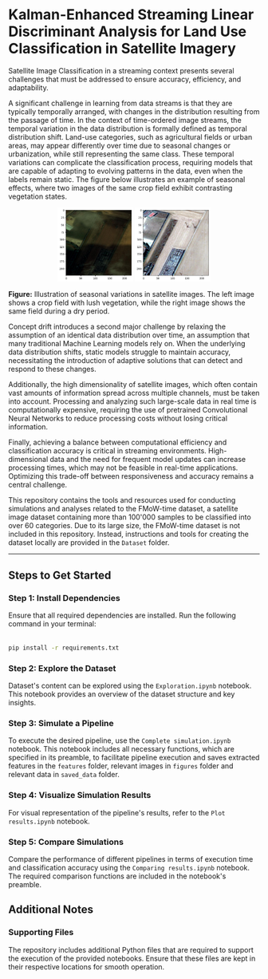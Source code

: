 # Kalman-Enhanced Streaming Linear Discriminant Analysis for Land Use Classification in Satellite Imagery

Satellite Image Classification in a streaming context presents several challenges that must be addressed to ensure accuracy, efficiency, and adaptability.

A significant challenge in learning from data streams is that they are typically temporally arranged, with changes in the distribution resulting from the passage of time. In the context of time-ordered image streams, the temporal variation in the data distribution is formally defined as temporal distribution shift. Land-use categories, such as agricultural fields or urban areas, may appear differently over time due to seasonal changes or urbanization, while still representing the same class. These temporal variations can complicate the classification process, requiring models that are capable of adapting to evolving patterns in the data, even when the labels remain static. The figure below illustrates an example of seasonal effects, where two images of the same crop field exhibit contrasting vegetation states.

<p align="center"> <img src="Images/various/crop field 1.png" alt="Example of a crop field with lush vegetation" width="30%"> <img src="Images/various/crop field 2.png" alt="The same crop field with dry vegetation" width="30%"> </p>

**Figure:** Illustration of seasonal variations in satellite images. The left image shows a crop field with lush vegetation, while the right image shows the same field during a dry period.

Concept drift introduces a second major challenge by relaxing the assumption of an identical data distribution over time, an assumption that many traditional Machine Learning models rely on. When the underlying data distribution shifts, static models struggle to maintain accuracy, necessitating the introduction of adaptive solutions that can detect and respond to these changes.

Additionally, the high dimensionality of satellite images, which often contain vast amounts of information spread across multiple channels, must be taken into account. Processing and analyzing such large-scale data in real time is computationally expensive, requiring the use of pretrained Convolutional Neural Networks to reduce processing costs without losing critical information.

Finally, achieving a balance between computational efficiency and classification accuracy is critical in streaming environments. High-dimensional data and the need for frequent model updates can increase processing times, which may not be feasible in real-time applications. Optimizing this trade-off between responsiveness and accuracy remains a central challenge.

This repository contains the tools and resources used for conducting simulations and analyses related to the FMoW-time dataset, a satellite image dataset containing more than 100'000 samples to be classified into over 60 categories. Due to its large size, the FMoW-time dataset is not included in this repository. Instead, instructions and tools for creating the dataset locally are provided in the `Dataset` folder.

---

## Steps to Get Started

### Step 1: Install Dependencies
Ensure that all required dependencies are installed. Run the following command in your terminal:

```bash

pip install -r requirements.txt

```

### Step 2: Explore the Dataset
Dataset's content can be explored using the `Exploration.ipynb` notebook. This notebook provides an overview of the dataset structure and key insights.

### Step 3: Simulate a Pipeline
To execute the desired pipeline, use the `Complete simulation.ipynb` notebook. This notebook includes all necessary functions, which are specified in its preamble, to facilitate pipeline execution and saves extracted features in the `features` folder, relevant images in `figures` folder and relevant data in `saved_data` folder.

### Step 4: Visualize Simulation Results
For visual representation of the pipeline's results, refer to the `Plot results.ipynb` notebook.

### Step 5: Compare Simulations
Compare the performance of different pipelines in terms of execution time and classification accuracy using the `Comparing results.ipynb` notebook. The required comparison functions are included in the notebook's preamble.

## Additional Notes

### Supporting Files
The repository includes additional Python files that are required to support the execution of the provided notebooks. Ensure that these files are kept in their respective locations for smooth operation.
